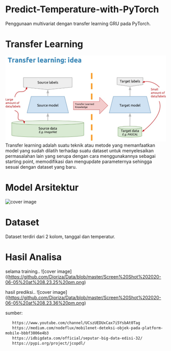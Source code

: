 # Predict-Temperature-with-PyTorch
Penggunaan multivariat dengan transfer learning GRU pada PyTorch.

# Transfer Learning
![cover image](https://github.com/Dioriza/Klasifikasi-panorama-menggunakan-mobilenet_v2/blob/master/transfer.png)
Transfer learning adalah suatu teknik atau metode yang memanfaatkan model yang sudah dilatih terhadap suatu dataset untuk menyelesaikan permasalahan lain yang serupa dengan cara menggunakannya sebagai starting point, memodifikasi dan mengupdate parameternya sehingga sesuai dengan dataset yang baru.

# Model Arsitektur
![cover image](https://miro.medium.com/max/5112/1*-WbXpMDWCpqu7M3ibzFedg.png)

# Dataset
Dataset terdiri dari 2 kolom, tanggal dan temperatur.

# Hasil Analisa

selama training..
![cover image]((https://github.com/Dioriza/Data/blob/master/Screen%20Shot%202020-06-05%20at%208.23.25%20pm.png)

hasil prediksi..
![cover image]((https://github.com/Dioriza/Data/blob/master/Screen%20Shot%202020-06-05%20at%208.23.36%20pm.png)

sumber:
       
       https://www.youtube.com/channel/UCszUEDUxCax7i5YsbAt0Tag
       https://medium.com/nodeflux/mobilenet-deteksi-objek-pada-platform-mobile-bbbf3806e4b3
       https://idbigdata.com/official/seputar-big-data-edisi-32/
       https://pypi.org/project/jcopdl/


